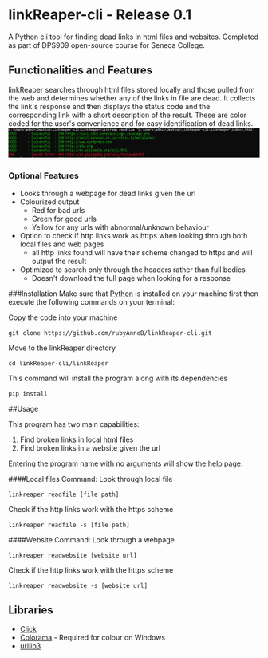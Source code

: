 # linkReaper-cli - Release 0.1
A Python cli tool for finding dead links in html files and 
websites. Completed as part of DPS909 open-source course for
Seneca College.

## Functionalities and Features

linkReaper searches through html files stored locally and those pulled
from the web and determines whether any of the links in file are dead. It collects the link's response and then displays 
the status code and the corresponding link with a short description
of the result. These are color coded for the user's convenience and for easy identification of dead links.
   ![output](Assets/linkread-output.png)

### Optional Features

* Looks through a webpage for dead links given the url
* Colourized output
    * Red for bad urls
    * Green for good urls
    * Yellow for any urls with abnormal/unknown behaviour
* Option to check if http links work as https when looking through both local files and web pages
    * all http links found will have their scheme changed to https and will output the result
* Optimized to search only through the headers rather than full bodies
    * Doesn't download the full page when looking for a response
 
 ###Installation
 Make sure that [Python](https://www.python.org/) is installed on your machine first then execute the following commands on your terminal:
 
 Copy the code into your machine
  
    git clone https://github.com/rubyAnneB/linkReaper-cli.git
 Move to the linkReaper directory
  
    cd linkReaper-cli/linkReaper

This command will install the program along with its dependencies    
    
    pip install .

##Usage

This program has two main capabilities:
1. Find broken links in local html files
2. Find broken links in a website given the url

Entering the program name with no arguments will show the help page.

####Local files
Command:
Look through local file

    linkreaper readfile [file path]

Check if the http links work with the https scheme

    linkreaper readfile -s [file path]
    
    
####Website
Command:
Look through a webpage

    linkreaper readwebsite [website url]

Check if the http links work with the https scheme

    linkreaper readwebsite -s [website url]    
## Libraries
* [Click](https://click.palletsprojects.com/en/7.x/)
* [Colorama](https://pypi.org/project/colorama/) - Required for colour on Windows
* [urllib3](https://urllib3.readthedocs.io/en/latest/)

